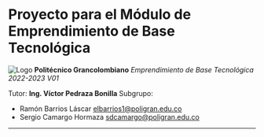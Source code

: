 # Proyecto para el Módulo de Emprendimiento de Base Tecnológica

![Logo](https://colombianjoker.github.io/Logo_Poli_100.png)
**Politécnico Grancolombiano**
_Emprendimiento de Base Tecnológica 2022-2023 V01_

Tutor: **Ing. Víctor Pedraza Bonilla**
Subgrupo:
  + Ramón Barrios Láscar         elbarrios1@poligran.edu.co
  + Sergio Camargo Hormaza       sdcamargo@poligran.edu.co

---
